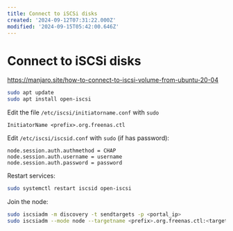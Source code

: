 ```yaml
---
title: Connect to iSCSi disks
created: '2024-09-12T07:31:22.000Z'
modified: '2024-09-15T05:42:00.646Z'
---
```


# Connect to iSCSi disks

https://manjaro.site/how-to-connect-to-iscsi-volume-from-ubuntu-20-04

```bash
sudo apt update
sudo apt install open-iscsi
```

Edit the file `/etc/iscsi/initiatorname.conf` with `sudo`

```
InitiatorName <prefix>.org.freenas.ctl
```

Edit `/etc/iscsi/iscsid.conf` with `sudo` (if has password):

```
node.session.auth.authmethod = CHAP
node.session.auth.username = username
node.session.auth.password = password
```

Restart services:

```bash
sudo systemctl restart iscsid open-iscsi
```

Join the node:

```bash
sudo iscsiadm -m discovery -t sendtargets -p <portal_ip>
sudo iscsiadm --mode node --targetname <prefix>.org.freenas.ctl:<target_name> --portal <portal_ip>--login
```
